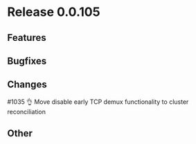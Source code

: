 # Release 0.0.105

## Features

## Bugfixes

## Changes

#1035 👌 Move disable early TCP demux functionality to cluster reconciliation

## Other

